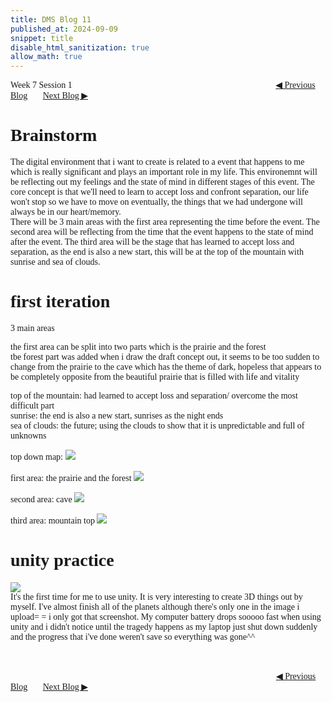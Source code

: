 ```yaml
---
title: DMS Blog 11
published_at: 2024-09-09
snippet: title
disable_html_sanitization: true
allow_math: true
---
```

<font face="Times New Roman">
Week 7 Session 1
<a href="https://d20502-d-dms1-blog-38.deno.dev/tenth-blog-post" class="button" style="margin-left:23em">◀︎ Previous Blog</a>&nbsp;&nbsp;&nbsp;&nbsp;&nbsp;&nbsp;
<a href="https://d20502-d-dms1-blog-38.deno.dev/twelfth-blog-post" class="button">Next Blog ▶︎</a>


# Brainstorm
The digital environment that i want to create is related to a event that happens to me which is really significant and plays an important role in my life. This environemnt will be reflecting out my feelings and the state of mind in different stages of this event. The core concept is that we'll need to learn to accept loss and confront separation, our life won't stop so we have to move on eventually, the things that we had undergone will always be in our heart/memory. <br>
There will be 3 main areas with the first area representing the time before the event. The second area will be reflecting from the time that the event happens to the state of mind after the event. The third area will be the stage that has learned to accept loss and separation, as the end is also a new start, this will be at the top of the mountain with sunrise and sea of clouds.

# first iteration
3 main areas

the first area can be split into two parts which is the prairie and the forest <br>
tbe forest part was added when i draw the draft concept out, it seems to be too sudden to change from the prairie to the cave which has the theme of dark, hopeless that appears to be completely opposite from the beautiful prairie that is filled with life and vitality


top of the mountain: had learned to accept loss and separation/ overcome the most difficult part <br>
sunrise: the end is also a new start, sunrises as the night ends <br>
sea of clouds: the future; using the clouds to show that it is unpredictable and full of unknowns <br>


top down map:
![](8/00.PNG)


first area: the prairie and the forest
![](8/11.PNG)


second area: cave
![](8/22.PNG)


third area: mountain top
![](8/33.PNG)

# unity practice
![](12/11.png)
<br>
It's the first time for me to use unity. It is very interesting to create 3D things out by myself. I've almost finish all of the planets although there's only one in the image i upload= = i only got that screenshot. My computer battery drops sooooo fast when using unity and i didn't notice until the tragedy happens as my laptop just shut down suddenly and the progress that i've done weren't save so everything was gone^^


<br></br>
<a href="https://d20502-d-dms1-blog-38.deno.dev/tenth-blog-post" class="button" style="margin-left:30.35em">◀︎ Previous Blog</a>&nbsp;&nbsp;&nbsp;&nbsp;&nbsp;&nbsp;
<a href="https://d20502-d-dms1-blog-38.deno.dev/twelfth-blog-post" class="button">Next Blog ▶︎</a>
</font>